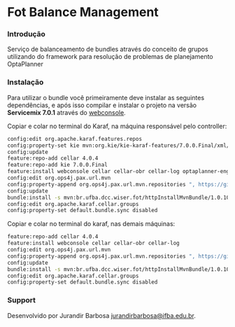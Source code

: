 # Fot Balance Management

### Introdução

Serviço de balanceamento de bundles através do conceito de grupos utilizando do framework para resolução
de problemas de planejamento OptaPlanner

### Instalação

Para utilizar o bundle você primeiramente deve instalar as seguintes dependências, e após isso
compilar e instalar o projeto na versão **Servicemix 7.0.1** através do [webconsole](http://localhost:8181/system/console).

Copiar e colar no terminal do Karaf, na máquina responsável pelo controller:

```sh
config:edit org.apache.karaf.features.repos
config:property-set kie mvn:org.kie/kie-karaf-features/7.0.0.Final/xml/features
config:update
feature:repo-add cellar 4.0.4
feature:repo-add kie 7.0.0.Final
feature:install webconsole cellar cellar-obr cellar-log optaplanner-engine
config:edit org.ops4j.pax.url.mvn 
config:property-append org.ops4j.pax.url.mvn.repositories ", https://github.com/WiserUFBA/wiser-mvn-repo/raw/master/releases@id=wiser"
config:update
bundle:install -s mvn:br.ufba.dcc.wiser.fot/httpInstallMvnBundle/1.0.10
config:edit org.apache.karaf.cellar.groups
config:property-set default.bundle.sync disabled
```

Copiar e colar no terminal do karaf, nas demais máquinas:

```sh
feature:repo-add cellar 4.0.4
feature:install webconsole cellar cellar-obr cellar-log
config:edit org.ops4j.pax.url.mvn 
config:property-append org.ops4j.pax.url.mvn.repositories ", https://github.com/WiserUFBA/wiser-mvn-repo/raw/master/releases@id=wiser"
config:update
bundle:install -s mvn:br.ufba.dcc.wiser.fot/httpInstallMvnBundle/1.0.10
config:edit org.apache.karaf.cellar.groups
config:property-set default.bundle.sync disabled
```

### Support

Desenvolvido por Jurandir Barbosa <jurandirbarbosa@ifba.edu.br>.


